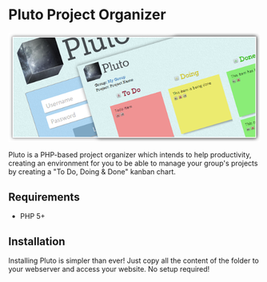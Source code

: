 # Pluto Project Organizer

![Pluto](screenshot.png)

Pluto is a PHP-based project organizer which intends to help productivity, creating an environment for you to be able to manage your group's projects by creating a "To Do, Doing &amp; Done" kanban chart.

## Requirements
* PHP 5+

## Installation
Installing Pluto is simpler than ever! Just copy all the content of the folder to your webserver and access your website. No setup required!
